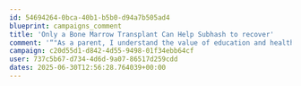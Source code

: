 ```yaml
---
id: 54694264-0bca-40b1-b5b0-d94a7b505ad4
blueprint: campaigns_comment
title: 'Only a Bone Marrow Transplant Can Help Subhash to recover'
comment: '“"As a parent, I understand the value of education and healthcare for every child. My heart goes out to the families you''re helping. This donation comes with love and hope that it makes a positive impact. Keep inspiring the world with your kindness."”'
campaign: c20d55d1-d842-4d55-9498-01f34ebb64cf
user: 737c5b67-d734-4d6d-9a07-86517d259cdd
dates: 2025-06-30T12:56:28.764039+00:00
---
```


